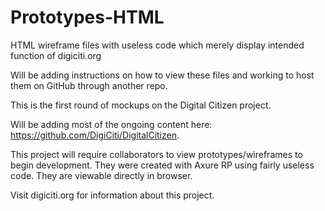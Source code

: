 # Prototypes-HTML
HTML wireframe files with useless code which merely display intended function of digiciti.org

Will be adding instructions on how to view these files and working to host them on GitHub through another repo.

This is the first round of mockups on the Digital Citizen project.

Will be adding most of the ongoing content here: https://github.com/DigiCiti/DigitalCitizen.

This project will require collaborators to view prototypes/wireframes to begin development.  They were created with Axure RP using fairly useless code.  They are viewable directly in browser.

Visit digiciti.org for information about this project.
